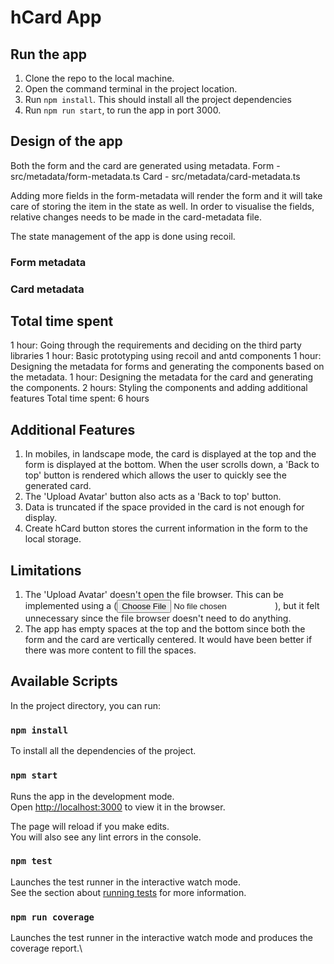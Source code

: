 # hCard App

## Run the app

1. Clone the repo to the local machine.
2. Open the command terminal in the project location.
3. Run `npm install`. This should install all the project dependencies
4. Run `npm run start`, to run the app in port 3000.

## Design of the app

Both the form and the card are generated using metadata.
Form - src/metadata/form-metadata.ts
Card - src/metadata/card-metadata.ts

Adding more fields in the form-metadata will render the form and it will take care of storing the item in the state as well.
In order to visualise the fields, relative changes needs to be made in the card-metadata file.

The state management of the app is done using recoil.

### Form metadata

### Card metadata

## Total time spent

1 hour: Going through the requirements and deciding on the third party libraries 
1 hour: Basic prototyping using recoil and antd components
1 hour: Designing the metadata for forms and generating the components based on the metadata.
1 hour: Designing the metadata for the card and generating the components.
2 hours: Styling the components and adding additional features
Total time spent: 6 hours

## Additional Features

1. In mobiles, in landscape mode, the card is displayed at the top and the form is displayed at the bottom. When the user scrolls down, a 'Back to top' button is rendered which allows the user to quickly see the generated card.
2. The 'Upload Avatar' button also acts as a 'Back to top' button.
3. Data is truncated if the space provided in the card is not enough for display.
4. Create hCard button stores the current information in the form to the local storage.

## Limitations

1. The 'Upload Avatar' doesn't open the file browser. This can be implemented using a (<input type="file" accept="image/x-png,image/gif,image/jpeg" />), but it felt unnecessary since the file browser doesn't need to do anything.
2. The app has empty spaces at the top and the bottom since both the form and the card are vertically centered. It would have been better if there was more content to fill the spaces.

## Available Scripts

In the project directory, you can run:

### `npm install`

To install all the dependencies of the project.

### `npm start`

Runs the app in the development mode.\
Open [http://localhost:3000](http://localhost:3000) to view it in the browser.

The page will reload if you make edits.\
You will also see any lint errors in the console.

### `npm test`

Launches the test runner in the interactive watch mode.\
See the section about [running tests](https://facebook.github.io/create-react-app/docs/running-tests) for more information.

### `npm run coverage`

Launches the test runner in the interactive watch mode and produces the coverage report.\
